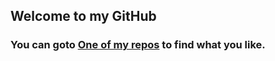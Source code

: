 ## Welcome to my GitHub

### You can goto [One of my repos](https://github.com/bakaEC/GHS_research) to find what you like.


